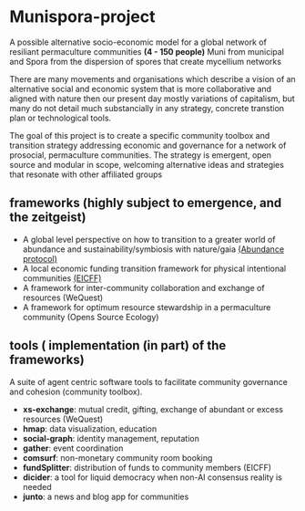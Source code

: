 # Munispora-project
A possible alternative socio-economic model for a global network of resiliant permaculture communities **(4 - 150 people)**
Muni from municipal and Spora from the dispersion of spores that create mycellium networks

There are many movements and organisations which describe a vision of an alternative social and economic system that is more collaborative and aligned with nature then our present day mostly variations of capitalism, but many do not detail much substancially in any strategy, concrete transtion plan or technological tools. 

The goal of this project is to create a specific community toolbox and transition strategy addressing economic and governance for a network of prosocial, permaculture communities. The strategy is emergent, open source and modular in scope, welcoming alternative ideas and strategies that resonate with other affiliated groups 

## frameworks (highly subject to emergence, and the zeitgeist) 

- A global level perspective on how to transition to a greater world of abundance and sustainability/symbiosis with nature/gaia [(Abundance protocol)](https://github.com/munispora/Abundance-protocol)
- A local economic funding transition framework for physical intentional communities [(EICFF)](https://github.com/instagaian/Egalitarian-Intentional-Community-Funding-Framework)
- A framework for inter-community collaboration and exchange of resources (WeQuest)
- A framework for optimum resource stewardship in a permaculture community (Opens Source Ecology)

## tools ( implementation (in part) of the frameworks)
A suite of agent centric software tools to facilitate community governance and cohesion (community toolbox).

  - **xs-exchange**: mutual credit, gifting, exchange of abundant or excess resources (WeQuest)
  - **hmap**: data visualization, education
  - **social-graph**: identity management, reputation
  - **gather**: event coordination
  - **comsurf**: non-monetary community room booking
  - **fundSplitter**: distribution of funds to community members (EICFF)
  - **dicider**: a tool for liquid democracy when non-AI consensus reality is needed
  - **junto**: a news and blog app for communities
